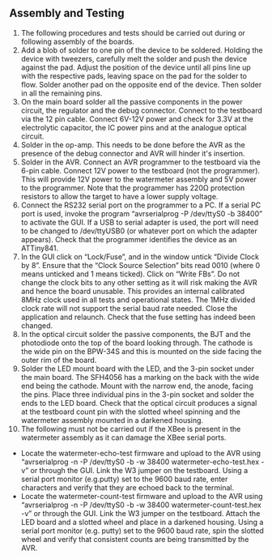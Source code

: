 **Assembly and Testing**
----------------------

1. The following procedures and tests should be carried out during or following assembly of the boards.
2. Add a blob of solder to one pin of the device to be soldered. Holding the device with tweezers, carefully melt the solder and push the device against the pad. Adjust the position of the device until all pins line up with the respective pads, leaving space on the pad for the solder to flow. Solder another pad on the opposite end of the device. Then solder in all the remaining pins.
3. On the main board solder all the passive components in the power circuit, the regulator and the debug connector. Connect to the testboard via the 12 pin cable. Connect 6V-12V power and check for 3.3V at the electrolytic capacitor, the IC power pins and at the analogue optical circuit.
4. Solder in the op-amp. This needs to be done before the AVR as the presence of the debug connector and AVR will hinder it's insertion.
5. Solder in the AVR. Connect an AVR programmer to the testboard via the 6-pin cable. Connect 12V power to the testboard (not the programmer). This will provide 12V power to the watermeter assembly and 5V power to the programmer. Note that the programmer has 220Ω protection resistors to allow the target to have a lower supply voltage.
6. Connect the RS232 serial port on the programmer to a PC. If a serial PC port is used, invoke the program “avrserialprog -P /dev/ttyS0 -b 38400” to activate the GUI. If a USB to serial adapter is used, the port will need to be changed to /dev/ttyUSB0 (or whatever port on which the adapter appears). Check that the programmer identifies the device as an ATTiny841.
7. In the GUI click on “Lock/Fuse”, and in the window untick “Divide Clock by 8”. Ensure that the “Clock Source Selection” bits read 0010 (where 0 means unticked and 1 means ticked). Click on “Write FBs”. Do not change the clock bits to any other setting as it will risk making the AVR and hence the board unusable. This provides an internal calibrated 8MHz clock used in all tests and operational states. The 1MHz divided clock rate will not support the serial baud rate needed. Close the application and relaunch. Check that the fuse setting has indeed been changed.
8. In the optical circuit solder the passive components, the BJT and the photodiode onto the top of the board looking through. The cathode is the wide pin on the BPW-34S and this is mounted on the side facing the outer rim of the board.
9. Solder the LED mount board with the LED, and the 3-pin socket under the main board. The SFH4056 has a marking on the back with the wide end being the cathode. Mount with the narrow end, the anode, facing the pins. Place three individual pins in the 3-pin socket and solder the ends to the LED board. Check that the optical circuit produces a signal at the testboard count pin with the slotted wheel spinning and the watermeter assembly mounted in a darkened housing.
10. The following must not be carried out if the XBee is present in the watermeter assembly as it can damage the XBee serial ports.
* Locate the watermeter-echo-test firmware and upload to the AVR using “avrserialprog -n -P /dev/ttyS0 -b -w 38400 watermeter-echo-test.hex -v” or through the GUI. Link the W3 jumper on the testboard. Using a serial port monitor (e.g.putty) set to the 9600 baud rate, enter characters and verify that they are echoed back to the terminal.
* Locate the watermeter-count-test firmware and upload to the AVR using “avrserialprog -n -P /dev/ttyS0 -b -w 38400 watermeter-count-test.hex -v” or through the GUI. Link the W3 jumper on the testboard. Attach the LED board and a slotted wheel and place in a darkened housing. Using a serial port monitor (e.g. putty) set to the 9600 baud rate, spin the slotted wheel and verify that consistent counts are being transmitted by the AVR.

